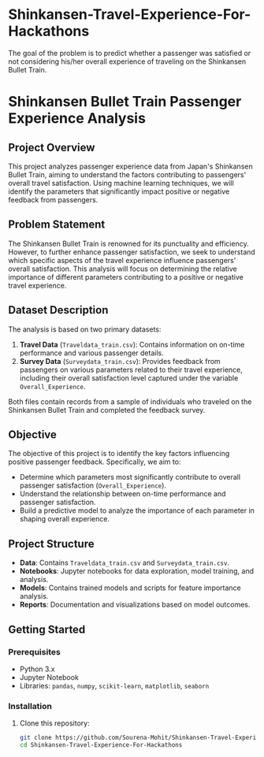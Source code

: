 # Shinkansen-Travel-Experience-For-Hackathons
The goal of the problem is to predict whether a passenger was satisfied or not considering his/her overall experience of traveling on the Shinkansen Bullet Train.
# Shinkansen Bullet Train Passenger Experience Analysis

## Project Overview

This project analyzes passenger experience data from Japan's Shinkansen Bullet Train, aiming to understand the factors contributing to passengers' overall travel satisfaction. Using machine learning techniques, we will identify the parameters that significantly impact positive or negative feedback from passengers.

## Problem Statement

The Shinkansen Bullet Train is renowned for its punctuality and efficiency. However, to further enhance passenger satisfaction, we seek to understand which specific aspects of the travel experience influence passengers’ overall satisfaction. This analysis will focus on determining the relative importance of different parameters contributing to a positive or negative travel experience.

## Dataset Description

The analysis is based on two primary datasets:

1. **Travel Data** (`Traveldata_train.csv`): Contains information on on-time performance and various passenger details.
2. **Survey Data** (`Surveydata_train.csv`): Provides feedback from passengers on various parameters related to their travel experience, including their overall satisfaction level captured under the variable `Overall_Experience`.

Both files contain records from a sample of individuals who traveled on the Shinkansen Bullet Train and completed the feedback survey.

## Objective

The objective of this project is to identify the key factors influencing positive passenger feedback. Specifically, we aim to:

- Determine which parameters most significantly contribute to overall passenger satisfaction (`Overall_Experience`).
- Understand the relationship between on-time performance and passenger satisfaction.
- Build a predictive model to analyze the importance of each parameter in shaping overall experience.

## Project Structure

- **Data**: Contains `Traveldata_train.csv` and `Surveydata_train.csv`.
- **Notebooks**: Jupyter notebooks for data exploration, model training, and analysis.
- **Models**: Contains trained models and scripts for feature importance analysis.
- **Reports**: Documentation and visualizations based on model outcomes.

## Getting Started

### Prerequisites

- Python 3.x
- Jupyter Notebook
- Libraries: `pandas`, `numpy`, `scikit-learn`, `matplotlib`, `seaborn`

### Installation

1. Clone this repository:
   ```bash
   git clone https://github.com/Sourena-Mohit/Shinkansen-Travel-Experience-For-Hackathons.git
   cd Shinkansen-Travel-Experience-For-Hackathons
